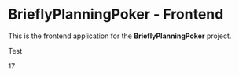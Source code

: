 # BrieflyPlanningPoker - Frontend

This is the frontend application for the **BrieflyPlanningPoker** project.

Test

17
